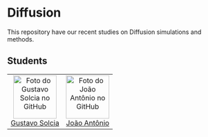 # Diffusion

This repository have our recent studies on Diffusion simulations and methods.

## Students

<table>
  <tr>
    <td align="center">
      <a href="#">
        <img src="https://github.com/GustavoSolcia.png?size=100" width="100px;" alt="Foto do Gustavo Solcia no GitHub"/><br>
        <sub>
          <a href="https://github.com/GustavoSolcia">Gustavo Solcia</a>
        </sub>
      </a>
    </td>
    <td align="center">
      <a href="#">
        <img src="https://github.com/joao-ant.png?size=100" width="100px;" alt="Foto do João Antônio no GitHub"/><br>
        <sub>
          <a href="https://github.com/joao-ant">João Antônio</a>
        </sub>
      </a>
    </td>
  </tr>
</table>
